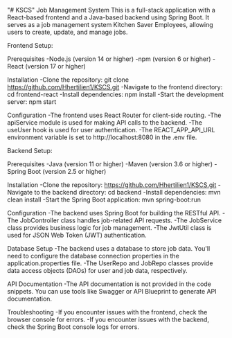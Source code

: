 "# KSCS" 
Job Management System
This is a full-stack application with a React-based frontend and a Java-based backend using Spring Boot. It serves as a job management system Kitchen Saver Employees, allowing users to create, update, and manage jobs.

Frontend Setup:

Prerequisites
-Node.js (version 14 or higher)
-npm (version 6 or higher)
-React (version 17 or higher)

Installation
-Clone the repository: git clone https://github.com/Hhertilien1/KSCS.git
-Navigate to the frontend directory: cd frontend-react
-Install dependencies: npm install
-Start the development server: npm start

Configuration
-The frontend uses React Router for client-side routing.
-The apiService module is used for making API calls to the backend.
-The useUser hook is used for user authentication.
-The REACT_APP_API_URL environment variable is set to http://localhost:8080 in the .env file.


Backend Setup:

Prerequisites
-Java (version 11 or higher)
-Maven (version 3.6 or higher)
-Spring Boot (version 2.5 or higher)

Installation
-Clone the repository: https://github.com/Hhertilien1/KSCS.git
-Navigate to the backend directory: cd backend
-Install dependencies: mvn clean install
-Start the Spring Boot application: mvn spring-boot:run

Configuration
-The backend uses Spring Boot for building the RESTful API.
-The JobController class handles job-related API requests.
-The JobService class provides business logic for job management.
-The JwtUtil class is used for JSON Web Token (JWT) authentication.

Database Setup
-The backend uses a database to store job data. You'll need to configure the database connection properties in the application.properties file.
-The UserRepo and JobRepo classes provide data access objects (DAOs) for user and job data, respectively.

API Documentation
-The API documentation is not provided in the code snippets. You can use tools like Swagger or API Blueprint to generate API documentation.

Troubleshooting
-If you encounter issues with the frontend, check the browser console for errors.
-If you encounter issues with the backend, check the Spring Boot console logs for errors.